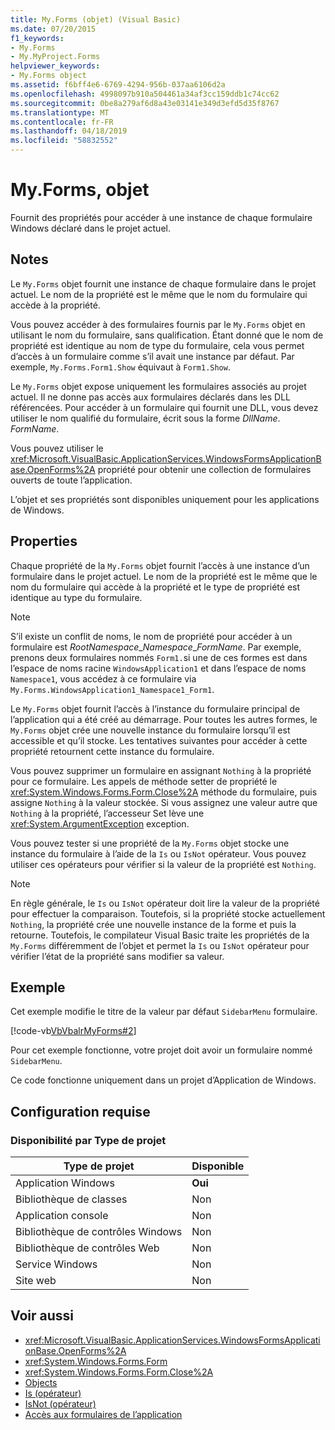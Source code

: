 ```yaml
---
title: My.Forms (objet) (Visual Basic)
ms.date: 07/20/2015
f1_keywords:
- My.Forms
- My.MyProject.Forms
helpviewer_keywords:
- My.Forms object
ms.assetid: f6bff4e6-6769-4294-956b-037aa6106d2a
ms.openlocfilehash: 4998097b910a504461a34af3cc159ddb1c74cc62
ms.sourcegitcommit: 0be8a279af6d8a43e03141e349d3efd5d35f8767
ms.translationtype: MT
ms.contentlocale: fr-FR
ms.lasthandoff: 04/18/2019
ms.locfileid: "58832552"
---
```

# <a name="myforms-object"></a>My.Forms, objet
Fournit des propriétés pour accéder à une instance de chaque formulaire Windows déclaré dans le projet actuel.  
  
## <a name="remarks"></a>Notes  
 Le `My.Forms` objet fournit une instance de chaque formulaire dans le projet actuel. Le nom de la propriété est le même que le nom du formulaire qui accède à la propriété.   
  
 Vous pouvez accéder à des formulaires fournis par le `My.Forms` objet en utilisant le nom du formulaire, sans qualification. Étant donné que le nom de propriété est identique au nom de type du formulaire, cela vous permet d’accès à un formulaire comme s’il avait une instance par défaut. Par exemple, `My.Forms.Form1.Show` équivaut à `Form1.Show`.  
  
 Le `My.Forms` objet expose uniquement les formulaires associés au projet actuel. Il ne donne pas accès aux formulaires déclarés dans les DLL référencées. Pour accéder à un formulaire qui fournit une DLL, vous devez utiliser le nom qualifié du formulaire, écrit sous la forme *DllName*. *FormName*.  
  
 Vous pouvez utiliser le <xref:Microsoft.VisualBasic.ApplicationServices.WindowsFormsApplicationBase.OpenForms%2A> propriété pour obtenir une collection de formulaires ouverts de toute l’application.  
  
 L’objet et ses propriétés sont disponibles uniquement pour les applications de Windows.  
  
## <a name="properties"></a>Properties  
 Chaque propriété de la `My.Forms` objet fournit l’accès à une instance d’un formulaire dans le projet actuel. Le nom de la propriété est le même que le nom du formulaire qui accède à la propriété et le type de propriété est identique au type du formulaire.  
  
> [!NOTE]
>  S’il existe un conflit de noms, le nom de propriété pour accéder à un formulaire est *RootNamespace*_*Namespace*\_*FormName*. Par exemple, prenons deux formulaires nommés `Form1.`si une de ces formes est dans l’espace de noms racine `WindowsApplication1` et dans l’espace de noms `Namespace1`, vous accédez à ce formulaire via `My.Forms.WindowsApplication1_Namespace1_Form1`.  
  
 Le `My.Forms` objet fournit l’accès à l’instance du formulaire principal de l’application qui a été créé au démarrage. Pour toutes les autres formes, le `My.Forms` objet crée une nouvelle instance du formulaire lorsqu’il est accessible et qu’il stocke. Les tentatives suivantes pour accéder à cette propriété retournent cette instance du formulaire.  
  
 Vous pouvez supprimer un formulaire en assignant `Nothing` à la propriété pour ce formulaire. Les appels de méthode setter de propriété le <xref:System.Windows.Forms.Form.Close%2A> méthode du formulaire, puis assigne `Nothing` à la valeur stockée. Si vous assignez une valeur autre que `Nothing` à la propriété, l’accesseur Set lève une <xref:System.ArgumentException> exception.  
  
 Vous pouvez tester si une propriété de la `My.Forms` objet stocke une instance du formulaire à l’aide de la `Is` ou `IsNot` opérateur. Vous pouvez utiliser ces opérateurs pour vérifier si la valeur de la propriété est `Nothing`.  
  
> [!NOTE]
>  En règle générale, le `Is` ou `IsNot` opérateur doit lire la valeur de la propriété pour effectuer la comparaison. Toutefois, si la propriété stocke actuellement `Nothing`, la propriété crée une nouvelle instance de la forme et puis la retourne. Toutefois, le compilateur Visual Basic traite les propriétés de la `My.Forms` différemment de l’objet et permet la `Is` ou `IsNot` opérateur pour vérifier l’état de la propriété sans modifier sa valeur.  
  
## <a name="example"></a>Exemple  
 Cet exemple modifie le titre de la valeur par défaut `SidebarMenu` formulaire.  
  
 [!code-vb[VbVbalrMyForms#2](~/samples/snippets/visualbasic/VS_Snippets_VBCSharp/VbVbalrMyForms/VB/Class1.vb#2)]  
  
 Pour cet exemple fonctionne, votre projet doit avoir un formulaire nommé `SidebarMenu`.  
  
 Ce code fonctionne uniquement dans un projet d’Application de Windows.  
  
## <a name="requirements"></a>Configuration requise  
  
### <a name="availability-by-project-type"></a>Disponibilité par Type de projet  
  
|Type de projet|Disponible|  
|---|---|  
|Application Windows|**Oui**|  
|Bibliothèque de classes|Non|  
|Application console|Non|  
|Bibliothèque de contrôles Windows|Non|  
|Bibliothèque de contrôles Web|Non|  
|Service Windows|Non|  
|Site web|Non|  
  
## <a name="see-also"></a>Voir aussi

- <xref:Microsoft.VisualBasic.ApplicationServices.WindowsFormsApplicationBase.OpenForms%2A>
- <xref:System.Windows.Forms.Form>
- <xref:System.Windows.Forms.Form.Close%2A>
- [Objects](../../../visual-basic/language-reference/objects/index.md)
- [Is (opérateur)](../../../visual-basic/language-reference/operators/is-operator.md)
- [IsNot (opérateur)](../../../visual-basic/language-reference/operators/isnot-operator.md)
- [Accès aux formulaires de l’application](../../../visual-basic/developing-apps/programming/accessing-application-forms.md)
